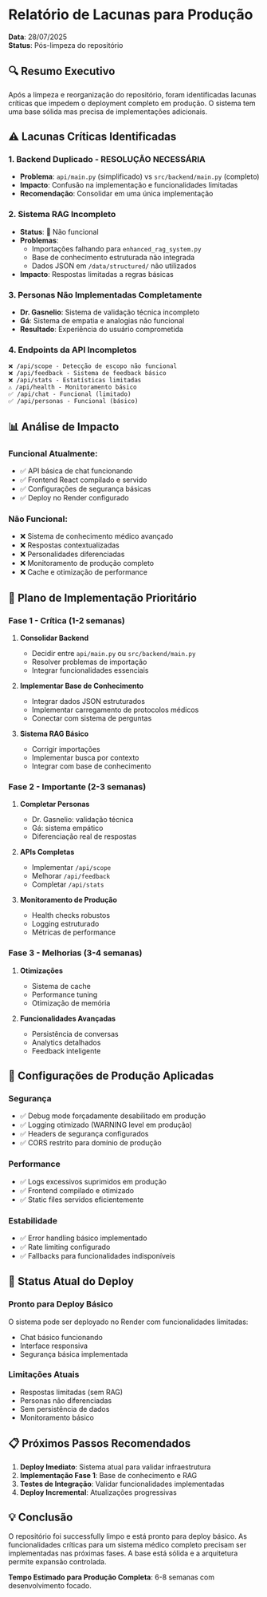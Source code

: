 # Relatório de Lacunas para Produção

**Data**: 28/07/2025  
**Status**: Pós-limpeza do repositório

## 🔍 **Resumo Executivo**

Após a limpeza e reorganização do repositório, foram identificadas lacunas críticas que impedem o deployment completo em produção. O sistema tem uma base sólida mas precisa de implementações adicionais.

## ⚠️ **Lacunas Críticas Identificadas**

### 1. **Backend Duplicado - RESOLUÇÃO NECESSÁRIA**
- **Problema**: `api/main.py` (simplificado) vs `src/backend/main.py` (completo)
- **Impacto**: Confusão na implementação e funcionalidades limitadas
- **Recomendação**: Consolidar em uma única implementação

### 2. **Sistema RAG Incompleto**
- **Status**: 🔴 Não funcional
- **Problemas**:
  - Importações falhando para `enhanced_rag_system.py`
  - Base de conhecimento estruturada não integrada
  - Dados JSON em `/data/structured/` não utilizados
- **Impacto**: Respostas limitadas a regras básicas

### 3. **Personas Não Implementadas Completamente**
- **Dr. Gasnelio**: Sistema de validação técnica incompleto
- **Gá**: Sistema de empatia e analogias não funcional
- **Resultado**: Experiência do usuário comprometida

### 4. **Endpoints da API Incompletos**
```
❌ /api/scope - Detecção de escopo não funcional
❌ /api/feedback - Sistema de feedback básico
❌ /api/stats - Estatísticas limitadas
⚠️ /api/health - Monitoramento básico
✅ /api/chat - Funcional (limitado)
✅ /api/personas - Funcional (básico)
```

## 📊 **Análise de Impacto**

### **Funcional Atualmente:**
- ✅ API básica de chat funcionando
- ✅ Frontend React compilado e servido
- ✅ Configurações de segurança básicas
- ✅ Deploy no Render configurado

### **Não Funcional:**
- ❌ Sistema de conhecimento médico avançado
- ❌ Respostas contextualizadas
- ❌ Personalidades diferenciadas
- ❌ Monitoramento de produção completo
- ❌ Cache e otimização de performance

## 🎯 **Plano de Implementação Prioritário**

### **Fase 1 - Crítica (1-2 semanas)**
1. **Consolidar Backend**
   - Decidir entre `api/main.py` ou `src/backend/main.py`
   - Resolver problemas de importação
   - Integrar funcionalidades essenciais

2. **Implementar Base de Conhecimento**
   - Integrar dados JSON estruturados
   - Implementar carregamento de protocolos médicos
   - Conectar com sistema de perguntas

3. **Sistema RAG Básico**
   - Corrigir importações
   - Implementar busca por contexto
   - Integrar com base de conhecimento

### **Fase 2 - Importante (2-3 semanas)**
1. **Completar Personas**
   - Dr. Gasnelio: validação técnica
   - Gá: sistema empático
   - Diferenciação real de respostas

2. **APIs Completas**
   - Implementar `/api/scope`
   - Melhorar `/api/feedback`
   - Completar `/api/stats`

3. **Monitoramento de Produção**
   - Health checks robustos
   - Logging estruturado
   - Métricas de performance

### **Fase 3 - Melhorias (3-4 semanas)**
1. **Otimizações**
   - Sistema de cache
   - Performance tuning
   - Otimização de memória

2. **Funcionalidades Avançadas**
   - Persistência de conversas
   - Analytics detalhados
   - Feedback inteligente

## 🔧 **Configurações de Produção Aplicadas**

### **Segurança**
- ✅ Debug mode forçadamente desabilitado em produção
- ✅ Logging otimizado (WARNING level em produção)
- ✅ Headers de segurança configurados
- ✅ CORS restrito para domínio de produção

### **Performance**
- ✅ Logs excessivos suprimidos em produção
- ✅ Frontend compilado e otimizado
- ✅ Static files servidos eficientemente

### **Estabilidade**
- ✅ Error handling básico implementado
- ✅ Rate limiting configurado
- ✅ Fallbacks para funcionalidades indisponíveis

## 🚀 **Status Atual do Deploy**

### **Pronto para Deploy Básico**
O sistema pode ser deployado no Render com funcionalidades limitadas:
- Chat básico funcionando
- Interface responsiva
- Segurança básica implementada

### **Limitações Atuais**
- Respostas limitadas (sem RAG)
- Personas não diferenciadas
- Sem persistência de dados
- Monitoramento básico

## 📋 **Próximos Passos Recomendados**

1. **Deploy Imediato**: Sistema atual para validar infraestrutura
2. **Implementação Fase 1**: Base de conhecimento e RAG
3. **Testes de Integração**: Validar funcionalidades implementadas
4. **Deploy Incremental**: Atualizações progressivas

## 💡 **Conclusão**

O repositório foi successfully limpo e está pronto para deploy básico. As funcionalidades críticas para um sistema médico completo precisam ser implementadas nas próximas fases. A base está sólida e a arquitetura permite expansão controlada.

**Tempo Estimado para Produção Completa**: 6-8 semanas com desenvolvimento focado.
